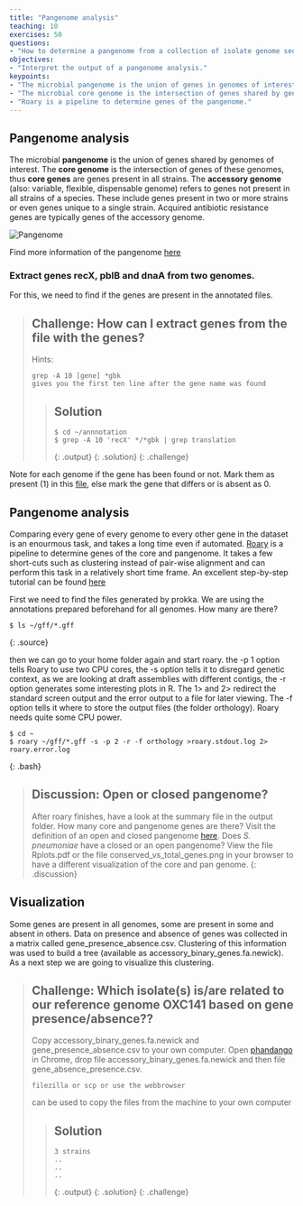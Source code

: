 ```yaml
---
title: "Pangenome analysis"
teaching: 10
exercises: 50
questions:
- "How to determine a pangenome from a collection of isolate genome sequences?"
objectives:
- "Interpret the output of a pangenome analysis."
keypoints:
- "The microbial pangenome is the union of genes in genomes of interest."
- "The microbial core genome is the intersection of genes shared by genomes of interest."
- "Roary is a pipeline to determine genes of the pangenome."
---
```




## Pangenome analysis

The microbial **pangenome** is the union of genes shared by genomes of interest. The **core genome** is the intersection of genes of these genomes, thus **core genes** are genes present in all strains. The **accessory genome** (also: variable, flexible, dispensable genome) refers to genes not present in all strains of a species. These include genes present in two or more strains or even genes unique to a single strain. Acquired antibiotic resistance genes are typically genes of the accessory genome.

![Pangenome](../fig/pan-genome-figure1-1024x398.png)


Find more information of the pangenome [here](http://www.metagenomics.wiki/pdf/definition/pangenome)

### Extract genes recX, pblB and dnaA from two genomes.

For this, we need to find if the genes are present in the annotated files.

> ## Challenge: How can I extract genes from the file with the genes?
>
> Hints:
> ~~~
> grep -A 10 [gene] *gbk 
> gives you the first ten line after the gene name was found
> ~~~
> > ## Solution
> >
> > 
> > ~~~
> > $ cd ~/annnotation
> > $ grep -A 10 'recX' */*gbk | grep translation 
> > 
> > ~~~
> > {: .output}
> {: .solution}
{: .challenge}

Note for each genome if the gene has been found or not. Mark them as present (1) in this [file]( https://docs.google.com/spreadsheets/d/1b8BPKcSUuW2YzgHdMaJN3MEbdgroRJa1dWnf5gkHr9M/edit#gid=0 ), else mark the gene that differs or is absent as 0.


## Pangenome analysis

Comparing every gene of every genome to every other gene in the dataset is an enourmous task, and takes a long time even if automated. [Roary](https://sanger-pathogens.github.io/Roary/) is a pipeline to determine genes of the core and pangenome. It takes a few short-cuts such as clustering instead of pair-wise alignment and can perform this task in a relatively short time frame. An excellent step-by-step tutorial can be found [here](https://github.com/microgenomics/tutorials/blob/master/pangenome.md)

First we need to find the files generated by prokka. We are using the annotations prepared beforehand for all genomes. How many are there?

~~~
$ ls ~/gff/*.gff
~~~
{: .source}

then we can go to your home folder again and start roary. the -p 1 option tells Roary to use two CPU cores, the -s option tells it to disregard genetic context, as we are looking at draft assemblies with different contigs, the -r option generates some interesting plots in R. The 1> and 2> redirect the standard screen output and the error output to a file for later viewing. The -f option tells it where to store the output files (the folder orthology). Roary needs quite some CPU power. 

~~~
$ cd ~
$ roary ~/gff/*.gff -s -p 2 -r -f orthology >roary.stdout.log 2> roary.error.log
~~~
{: .bash}

> ## Discussion: Open or closed pangenome?
> After roary finishes, have a look at the summary file in the output folder. How many core and pangenome genes are there? Visit the
> definition of an open and closed pangenome [here](http://www.metagenomics.wiki/pdf/definition/pangenome). 
> Does *S. pneumoniae* have a closed or an open pangenome? View the file Rplots.pdf or the file conserved_vs_total_genes.png in your browser to have a different visualization of the core and pan genome.
{: .discussion}


## Visualization

Some genes are present in all genomes, some are present in some and absent in others. Data on presence and absence of genes was collected in a matrix called gene_presence_absence.csv. Clustering of this information was used to build a tree (available as accessory_binary_genes.fa.newick). As a next step we are going to visualize this clustering.


> ## Challenge: Which isolate(s) is/are related to our reference genome OXC141 based on gene presence/absence??
>
> Copy accessory_binary_genes.fa.newick and gene_presence_absence.csv to your own computer. 
> Open [phandango](http://jameshadfield.github.io/phandango/) in Chrome, drop file accessory_binary_genes.fa.newick and
> then file gene_absence_presence.csv. 
> ~~~
> filezilla or scp or use the webbrowser
> ~~~
> can be used to copy the files from the machine to your own computer
> 
> > ## Solution
> >
> > 
> > ~~~
> > 3 strains
> > ..
> > ..
> > ..
> > ~~~
> > {: .output}
> {: .solution}
{: .challenge}
